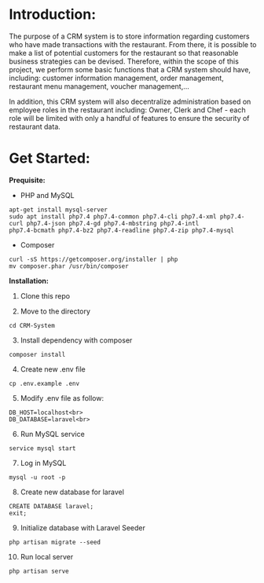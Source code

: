 # Introduction: 
The purpose of a CRM system is to store information regarding customers who have made
transactions with the restaurant. From there, it is possible to make a list of potential customers
for the restaurant so that reasonable business strategies can be devised. Therefore, within the
scope of this project, we perform some basic functions that a CRM system should have, including:
customer information management, order management, restaurant menu management, voucher
management,... 

In addition, this CRM system will also decentralize administration based on employee roles in the restaurant including: Owner, Clerk and Chef - each role will be limited
with only a handful of features to ensure the security of restaurant data.

# Get Started:

**Prequisite:**

* PHP and MySQL
```
apt-get install mysql-server
sudo apt install php7.4 php7.4-common php7.4-cli php7.4-xml php7.4-curl php7.4-json php7.4-gd php7.4-mbstring php7.4-intl 
php7.4-bcmath php7.4-bz2 php7.4-readline php7.4-zip php7.4-mysql
```

* Composer
``` 
curl -sS https://getcomposer.org/installer | php
mv composer.phar /usr/bin/composer
```

**Installation:**

1. Clone this repo

2. Move to the directory
```
cd CRM-System
```

3. Install dependency with composer
```
composer install
```
4. Create new .env file
```
cp .env.example .env
```

5. Modify .env file as follow:
```
DB_HOST=localhost<br>
DB_DATABASE=laravel<br>
```

6. Run MySQL service
```
service mysql start
```

7. Log in MySQL
```
mysql -u root -p
```

8. Create new database for laravel
```
CREATE DATABASE laravel;
exit;
```
9. Initialize database with Laravel Seeder
```
php artisan migrate --seed
```

10. Run local server
```
php artisan serve
```
